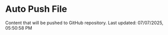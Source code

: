 # Auto Push File

Content that will be pushed to GitHub repository.
Last updated: 07/07/2025, 05:50:58 PM